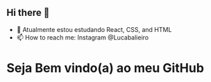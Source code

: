 ## Hi there 👋
- 🌱 Atualmente estou estudando React, CSS, and HTML
- 📫 How to reach me: Instagram @Lucabalieiro

<h1> Seja Bem vindo(a) ao meu GitHub</h1>
